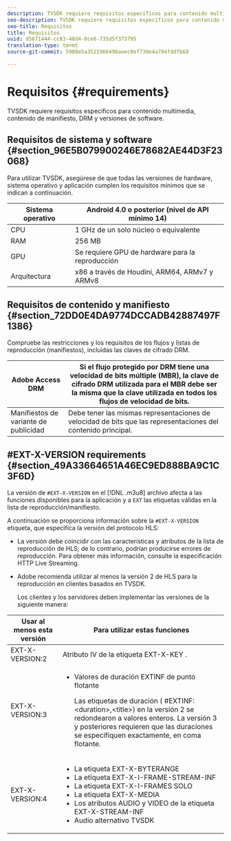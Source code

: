 ```yaml
---
description: TVSDK requiere requisitos específicos para contenido multimedia, contenido de manifiesto, DRM y versiones de software.
seo-description: TVSDK requiere requisitos específicos para contenido multimedia, contenido de manifiesto, DRM y versiones de software.
seo-title: Requisitos
title: Requisitos
uuid: d5671444-cc83-48d4-8ce6-735d5f373795
translation-type: tm+mt
source-git-commit: 5908e5a3521966496aeec0ef730e4a704fddfb68

---
```



# Requisitos {#requirements}

TVSDK requiere requisitos específicos para contenido multimedia, contenido de manifiesto, DRM y versiones de software.

## Requisitos de sistema y software {#section_96E5B079900246E78682AE44D3F23068}

Para utilizar TVSDK, asegúrese de que todas las versiones de hardware, sistema operativo y aplicación cumplen los requisitos mínimos que se indican a continuación.

| Sistema operativo | Android 4.0 o posterior (nivel de API mínimo 14) |
|---|---|
| CPU | 1 GHz de un solo núcleo o equivalente |
| RAM | 256 MB |
| GPU | Se requiere GPU de hardware para la reproducción |
| Arquitectura | x86 a través de Houdini, ARM64, ARMv7 y ARMv8 |

## Requisitos de contenido y manifiesto {#section_72DD0E4DA9774DCCADB42887497F1386}

Compruebe las restricciones y los requisitos de los flujos y listas de reproducción (manifiestos), incluidas las claves de cifrado DRM.

| Adobe Access DRM | Si el flujo protegido por DRM tiene una velocidad de bits múltiple (MBR), la clave de cifrado DRM utilizada para el MBR debe ser la misma que la clave utilizada en todos los flujos de velocidad de bits. |
|---|---|
| Manifiestos de variante de publicidad | Debe tener las mismas representaciones de velocidad de bits que las representaciones del contenido principal. |

## #EXT-X-VERSION requirements {#section_49A33664651A46EC9ED888BA9C1C3F6D}

La versión de `#EXT-X-VERSION` en el [!DNL .m3u8] archivo afecta a las funciones disponibles para la aplicación y a `EXT` las etiquetas válidas en la lista de reproducción/manifiesto.

A continuación se proporciona información sobre la `#EXT-X-VERSION` etiqueta, que especifica la versión del protocolo HLS:

* La versión debe coincidir con las características y atributos de la lista de reproducción de HLS; de lo contrario, podrían producirse errores de reproducción. Para obtener más información, consulte la especificación [](https://datatracker.ietf.org/doc/draft-pantos-http-live-streaming/?include_text=1)HTTP Live Streaming.
* Adobe recomienda utilizar al menos la versión 2 de HLS para la reproducción en clientes basados en TVSDK.

   Los clientes y los servidores deben implementar las versiones de la siguiente manera:

<table frame="all" colsep="1" rowsep="1" id="table_62EB98EDD9DE49EC84CB1C7D59BC40E6"> 
 <thead> 
  <tr rowsep="1"> 
   <th colname="1" class="entry"> Usar al menos esta versión </th> 
   <th colname="2" class="entry"> Para utilizar estas funciones </th> 
  </tr> 
 </thead>
 <tbody> 
  <tr rowsep="1"> 
   <td colname="1"> <span class="codeph"> EXT-X-VERSION:2 </span> </td> 
   <td colname="2"> Atributo IV de la <span class="codeph"> etiqueta EXT-X-KEY </span> . </td> 
  </tr> 
  <tr rowsep="1"> 
   <td colname="1"> <span class="codeph"> EXT-X-VERSION:3 </span> </td> 
   <td colname="2"> 
    <ul id="ul_C9500D3F934848639C204BF248F139FF"> 
     <li id="li_535A7E3FABCB46FE872A7EA5DE2A1784">Valores de duración <span class="codeph"> EXTINF de punto flotante </span> <p>Las etiquetas de duración ( <span class="codeph"> #EXTINF: </span>&lt;duration&gt;,&lt;title&gt;) en la versión 2 se redondearon a valores enteros. La versión 3 y posteriores requieren que las duraciones se especifiquen exactamente, en coma flotante. </p> </li> 
    </ul> </td> 
  </tr> 
  <tr rowsep="0"> 
   <td colname="1"> <span class="codeph"> EXT-X-VERSION:4 </span> </td> 
   <td colname="2"> 
    <ul id="ul_3355A6CBBE2141DDB92660BB4B604D70"> 
     <li id="li_5E73D41AF6DC4CEE88D6C029FFCFC350">La <span class="codeph"> etiqueta EXT-X-BYTERANGE </span> </li> 
     <li id="li_BF5141F516F749E5890860D487EB5287">La <span class="codeph"> etiqueta EXT-X-I-FRAME-STREAM-INF </span> </li> 
     <li id="li_E0D399A13812499B94107CDE62998EE9">La <span class="codeph"> etiqueta EXT-X-I-FRAMES SOLO </span> </li> 
     <li id="li_A7783AFF99854EFBBAECD2967E4CBF2B">La <span class="codeph"> etiqueta EXT-X-MEDIA </span> </li> 
     <li id="li_15AE652F33C1454AA90DDC65E7D6C2FD">Los <span class="codeph"> atributos AUDIO </span> y <span class="codeph"> VIDEO </span> de la etiqueta <span class="codeph"> EXT-X-STREAM-INF </span> </li> 
     <li id="li_DB2A7847D5884F6E91FD9E78101FBCA5">Audio alternativo TVSDK </li> 
    </ul> </td> 
  </tr> 
 </tbody> 
</table>


